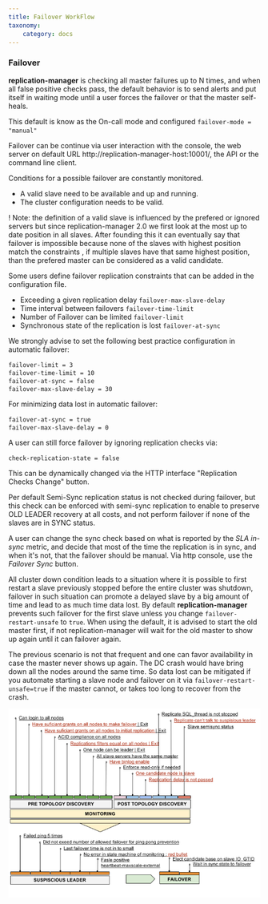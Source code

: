 ```yaml
---
title: Failover WorkFlow
taxonomy:
    category: docs
---
```


### Failover

**replication-manager** is checking all master failures up to N times, and when all false positive checks pass, the default behavior is to send alerts and put itself in waiting mode until a user forces the failover or that the master self-heals.

This default is know as the On-call mode and configured `failover-mode = "manual"`

Failover can be continue via user interaction with the console, the web server on default URL http://replication-manager-host:10001/, the API or the command line client.

Conditions for a possible failover are constantly monitored.

* A valid slave need to be available and up and running.
* The cluster configuration needs to be valid.

! Note: the definition of a valid slave is influenced by the prefered or ignored servers but since replication-manager 2.0 we first look at the most up to date position in all slaves. After founding this it can eventually say that failover is impossible because none of the slaves with highest position match the constraints ,  if multiple slaves have that same highest position, than the prefered master can be considered as a valid candidate.


Some users define failover replication constraints that can be added in the configuration file.

* Exceeding a given replication delay `failover-max-slave-delay`
* Time interval between failovers `failover-time-limit`        
* Number of Failover can be limited `failover-limit`
* Synchronous state of the replication is lost `failover-at-sync`


We strongly advise to set the following best practice configuration in automatic failover:
```
failover-limit = 3
failover-time-limit = 10
failover-at-sync = false
failover-max-slave-delay = 30
```

For minimizing data lost in automatic failover:
```
failover-at-sync = true
failover-max-slave-delay = 0
```

A user can still force failover by ignoring replication checks via:
```
check-replication-state = false
```

This can be dynamically changed via the HTTP interface "Replication Checks Change" button.

Per default Semi-Sync replication status is not checked during failover, but this check can be enforced with semi-sync replication to enable to preserve OLD LEADER recovery at all costs, and not perform failover if none of the slaves are in SYNC status.

A user can change the sync check based on what is reported by the _SLA in-sync_ metric, and decide that most of the time the replication is in sync, and when it's not, that the failover should be manual. Via http console, use the _Failover Sync_ button.


All cluster down condition leads to a situation where it is possible to first restart a slave previously stopped before the entire cluster was shutdown, failover in such situation can promote a delayed slave by a big amount of time and lead to as much time data lost. By default **replication-manager** prevents such failover for the first slave unless you change `failover-restart-unsafe` to `true`. When using the default, it is advised to start the old master first, if not replication-manager will wait for the old master to show up again until it can failover again.   

The previous scenario is not that frequent and one can favor availability in case the master never shows up again. The DC crash would have bring down all the nodes around the same time. So data lost can be mitigated if you automate starting a slave node and failover on it via `failover-restart-unsafe=true` if the master cannot, or takes too long to recover from the crash.  

![failover](/images/failover.png)
